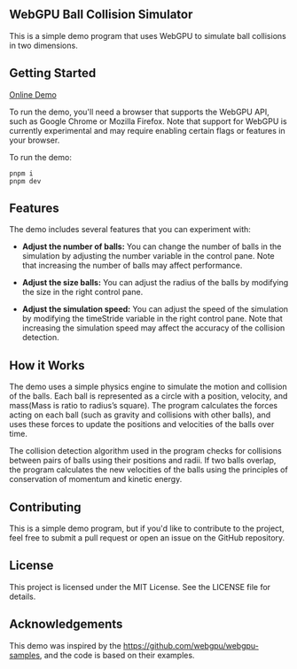 ## WebGPU Ball Collision Simulator
This is a simple demo program that uses WebGPU to simulate ball collisions in two dimensions.

## Getting Started
[Online Demo](https://quarksb.github.io/collision/)

To run the demo, you'll need a browser that supports the WebGPU API, such as Google Chrome or Mozilla Firefox. Note that support for WebGPU is currently experimental and may require enabling certain flags or features in your browser.

To run the demo:
```
pnpm i
pnpm dev
```

## Features
The demo includes several features that you can experiment with:

- **Adjust the number of balls:**
 You can change the number of balls in the simulation by adjusting the number variable in the control pane. Note that increasing the number of balls may affect performance.

- **Adjust the size balls:** You can adjust the radius of the balls by modifying the size in the right control pane.

- **Adjust the simulation speed:** You can adjust the speed of the simulation by modifying the timeStride variable in the right control pane. Note that increasing the simulation speed may affect the accuracy of the collision detection.


## How it Works
The demo uses a simple physics engine to simulate the motion and collision of the balls. Each ball is represented as a circle with a position, velocity, and mass(Mass is ratio to radius’s square). The program calculates the forces acting on each ball (such as gravity and collisions with other balls), and uses these forces to update the positions and velocities of the balls over time.

The collision detection algorithm used in the program checks for collisions between pairs of balls using their positions and radii. If two balls overlap, the program calculates the new velocities of the balls using the principles of conservation of momentum and kinetic energy.

## Contributing
This is a simple demo program, but if you'd like to contribute to the project, feel free to submit a pull request or open an issue on the GitHub repository.

## License
This project is licensed under the MIT License. See the LICENSE file for details.

## Acknowledgements
This demo was inspired by the https://github.com/webgpu/webgpu-samples, and the code is based on their examples.